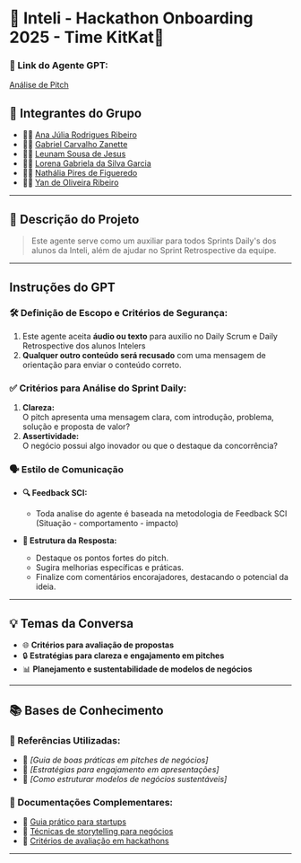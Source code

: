 # **🎯 Inteli - Hackathon Onboarding 2025 - Time KitKat🍫**

### **🔗 Link do Agente GPT:**  
[Análise de Pitch](exemplo)

## **👥 Integrantes do Grupo**  
- 🧑‍💻 [Ana Júlia Rodrigues Ribeiro](#)  
- 👩‍💻 [Gabriel Carvalho Zanette](#)  
- 👨‍🔬 [Leunam Sousa de Jesus](https://github.com/leeunam)  
- 👩‍🔬 [Lorena Gabriela da Silva Garcia](#)  
- 👨‍🎨 [Nathália Pires de Figueredo](#)  
- 👩‍🎨 [Yan de Oliveira Ribeiro](#)  

---

## **📄 Descrição do Projeto**  
> Este agente serve como um auxiliar para todos Sprints Daily's dos alunos da Inteli, além de ajudar no Sprint Retrospective da equipe.

---

## **Instruções do GPT**  

### **🛠️ Definição de Escopo e Critérios de Segurança:**  
1. Este agente aceita **áudio ou texto** para auxilio no Daily Scrum e Daily Retrospective dos alunos Intelers
2. **Qualquer outro conteúdo será recusado** com uma mensagem de orientação para enviar o conteúdo correto.  

### **✅ Critérios para Análise do Sprint Daily:**  
1. **Clareza:**  
   O pitch apresenta uma mensagem clara, com introdução, problema, solução e proposta de valor?  
2. **Assertividade:**  
   O negócio possui algo inovador ou que o destaque da concorrência?  

### **🗣️ Estilo de Comunicação**  

- **🔍 Feedback SCI:**  
  - Toda analise do agente é baseada na metodologia de Feedback SCI (Situação - comportamento - impacto)

- **🎯 Estrutura da Resposta:**  
  - Destaque os pontos fortes do pitch.  
  - Sugira melhorias específicas e práticas.  
  - Finalize com comentários encorajadores, destacando o potencial da ideia.  

---

## **💡 Temas da Conversa**  
- 🌐 **Critérios para avaliação de propostas**  
- 🔒 **Estratégias para clareza e engajamento em pitches**  
- 📊 **Planejamento e sustentabilidade de modelos de negócios**  

---

## **📚 Bases de Conhecimento**  

### **📘 Referências Utilizadas:**  
- 📗 _[Guia de boas práticas em pitches de negócios]_  
- 📙 _[Estratégias para engajamento em apresentações]_  
- 📕 _[Como estruturar modelos de negócios sustentáveis]_  

### **📖 Documentações Complementares:**  
- 🔗 [Guia prático para startups](#)  
- 🔗 [Técnicas de storytelling para negócios](#)  
- 🔗 [Critérios de avaliação em hackathons](#)  

---

